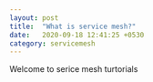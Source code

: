 ```yaml
---
layout: post
title:  "What is service mesh?"
date:   2020-09-18 12:41:25 +0530
category: servicemesh
---
```

Welcome to serice mesh turtorials